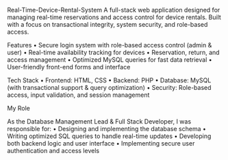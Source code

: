 Real-Time-Device-Rental-System
A full-stack web application designed for managing real-time reservations and access control for device rentals. Built with a focus on transactional integrity, system security, and role-based access.

Features
	•	Secure login system with role-based access control (admin & user)
	•	Real-time availability tracking for devices
	•	Reservation, return, and access management
	•	Optimized MySQL queries for fast data retrieval
	•	User-friendly front-end forms and interface

Tech Stack
	•	Frontend: HTML, CSS
	•	Backend: PHP
	•	Database: MySQL (with transactional support & query optimization)
	•	Security: Role-based access, input validation, and session management

My Role

As the Database Management Lead & Full Stack Developer, I was responsible for:
	•	Designing and implementing the database schema
	•	Writing optimized SQL queries to handle real-time updates
	•	Developing both backend logic and user interface
	•	Implementing secure user authentication and access levels